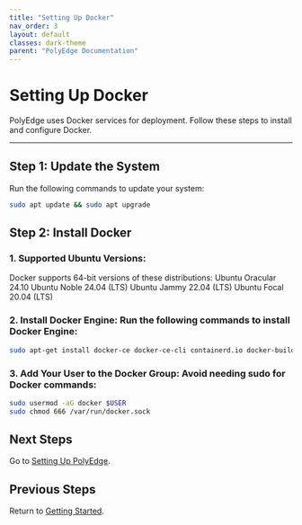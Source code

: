 ```yaml
---
title: "Setting Up Docker"
nav_order: 3
layout: default
classes: dark-theme
parent: "PolyEdge Documentation"
---
```


# Setting Up Docker

PolyEdge uses Docker services for deployment. Follow these steps to install and configure Docker.

---

## Step 1: Update the System

Run the following commands to update your system:
```bash
sudo apt update && sudo apt upgrade
```
## Step 2: Install Docker

### 1. Supported Ubuntu Versions:
Docker supports 64-bit versions of these distributions:
    Ubuntu Oracular 24.10
    Ubuntu Noble 24.04 (LTS)
    Ubuntu Jammy 22.04 (LTS)
    Ubuntu Focal 20.04 (LTS)

### 2. Install Docker Engine: Run the following commands to install Docker Engine:
```bash
sudo apt-get install docker-ce docker-ce-cli containerd.io docker-buildx-plugin docker-compose-plugin
```

### 3. Add Your User to the Docker Group: Avoid needing sudo for Docker commands:
```bash
sudo usermod -aG docker $USER
sudo chmod 666 /var/run/docker.sock
```

## Next Steps

Go to [Setting Up PolyEdge](setting-up-polyedge.md).

## Previous Steps

Return to [Getting Started](getting-started.md).
